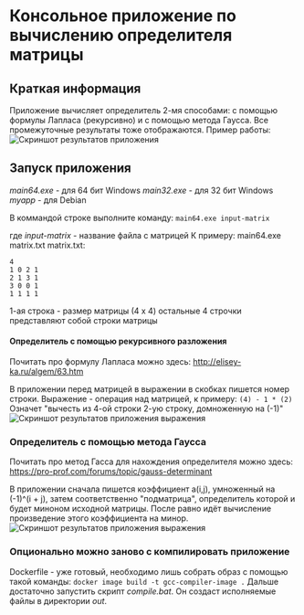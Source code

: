 # Консольное приложение по вычислению определителя матрицы 
## Краткая информация
Приложение вычисляет определитель 2-мя способами: с помощью формулы Лапласа (рекурсивно) и с помощью метода Гаусса. Все промежуточные результаты тоже отображаются.
Пример работы: 
![Скриншот результатов приложения](../assets/assets/demo1.png?raw=tru)

## Запуск приложения
*main64.exe* - для 64 бит Windows
*main32.exe* - для 32 бит Windows
*myapp* - для Debian

В коммандой строке выполните команду:
`main64.exe input-matrix`

где *input-matrix* - название файла с матрицей
К примеру: main64.exe matrix.txt
matrix.txt:
```
4 
1 0 2 1 
2 1 3 1
3 0 0 1
1 1 1 1
```
1-ая строка - размер матрицы (4 x 4)
остальные 4 строчки представляют собой строки матрицы
#### Определитель с помощью рекурсивного разложения
Почитать про формулу Лапласа можно здесь: 
http://elisey-ka.ru/algem/63.htm

В приложении перед матрицей в выражении в скобках пишется номер строки.
Выражение - операция над матрицей, к примеру:
`(4) - 1 * (2)`
Означет "вычесть из 4-ой строки 2-ую строку, домноженную на (-1)"
![Скриншот результатов приложения выражения](../assets/assets/example-explanation-expression.png?raw=tru)

### Определитель с помощью метода Гаусса
Почитать про метод Гасса для нахождения определителя можно здесь: 
https://pro-prof.com/forums/topic/gauss-determinant

В приложении сначала пишется коэффициент a(i,j), умноженный на (-1)^(i + j), затем соответственно "подматрица", определитель которой и будет миноном исходной матрицы.
После равно идёт вычисление произведение этого коэффициента на минор.
![Скриншот результатов приложения выражения](../assets/assets/example-explanation-laplas.png?raw=tru)

### Опционально можно заново с компилировать приложение
Dockerfile - уже готовый, необходимо лишь собрать образ c помощью такой команды:
`docker image build -t gcc-compiler-image .`
Дальше достаточно запустить скрипт *compile.bat*. Он создаст исполняемые файлы в директории *out*.
